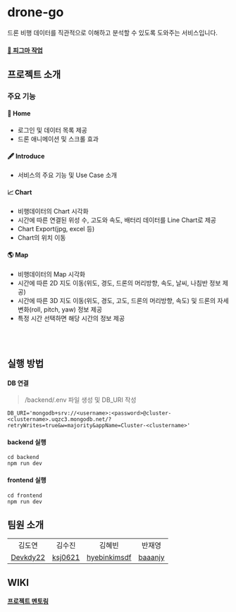 # drone-go
드론 비행 데이터를 직관적으로 이해하고 분석할 수 있도록 도와주는 서비스입니다. 

#### [🎨 피그마 작업](https://www.figma.com/design/eyJ9BGiaD3NO9xKcYjLSLC/DroneGo?node-id=0-1&t=VSSbvUxYUdEaGgDN-1)

## 프로젝트 소개
### 주요 기능
#### 🏡 Home
- 로그인 및 데이터 목록 제공
- 드론 애니메이션 및 스크롤 효과
#### 🖋️ Introduce
- 서비스의 주요 기능 및 Use Case 소개
#### 📈 Chart
- 비행데이터의 Chart 시각화
- 시간에 따른 연결된 위성 수, 고도와 속도, 배터리 데이터를 Line Chart로 제공
- Chart Export(jpg, excel 등)
- Chart의 위치 이동
#### 🌎 Map
- 비행데이터의 Map 시각화
- 시간에 따른 2D 지도 이동(위도, 경도, 드론의 머리방향, 속도, 날씨, 나침반 정보 제공)
- 시간에 따른 3D 지도 이동(위도, 경도, 고도, 드론의 머리방향, 속도) 및 드론의 자세 변화(roll, pitch, yaw) 정보 제공
- 특정 시간 선택하면 해당 시간의 정보 제공
<br/>
<br/>

## 실행 방법
#### DB 연결
>/backend/.env 파일 생성 및 DB_URI 작성
```
DB_URI='mongodb+srv://<username>:<password>@cluster-<clustername>.uqzc3.mongodb.net/?retryWrites=true&w=majority&appName=Cluster-<clustername>'
```

#### backend 실행
```
cd backend
npm run dev
```

#### frontend 실행
```
cd frontend
npm run dev
```

## 팀원 소개
<table>
  <tr align="center">
    <td>김도연</td>
    <td>김수진</td>
    <td>김혜빈</td>
    <td>반재영</td>
  </tr>
  <tr>
    <td><a href="https://github.com/Devkdy22">Devkdy22</a></td>
    <td><a href="https://github.com/ksj0621">ksj0621</a></td>
    <td><a href="https://github.com/hyebinkimsdf">hyebinkimsdf</a></td>
    <td><a href="https://github.com/baaanjy">baaanjy</a></td>
  </tr>
</table>

## WIKI
#### [프로젝트 멘토링](https://github.com/ormcamp-fe-3rd/drone-go/wiki/%EB%A9%98%ED%86%A0%EB%A7%81)
